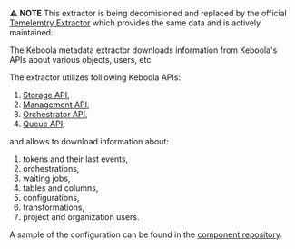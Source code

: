 **⚠ NOTE** This extractor is being decomisioned and replaced by the official [Temelemtry Extractor](https://components.keboola.com/components/keboola.ex-telemetry-data) which provides the same data and is actively maintained.


The Keboola metadata extractor downloads information from Keboola's APIs about various objects, users, etc.

The extractor utilizes folllowing Keboola APIs:

1. [Storage API](https://keboola.docs.apiary.io/#),
2. [Management API](https://keboolamanagementapi.docs.apiary.io/#),
3. [Orchestrator API](https://keboolaorchestratorv2api.docs.apiary.io/#),
4. [Queue API](https://app.swaggerhub.com/apis-docs/keboola/job-queue-api/1.0.0#/);

and allows to download information about:

1. tokens and their last events,
2. orchestrations,
3. waiting jobs,
4. tables and columns,
5. configurations,
6. transformations,
7. project and organization users.

A sample of the configuration can be found in the [component repository](https://bitbucket.org/kds_consulting_team/kds-team.ex-kbc-project-metadata-v2/src/master/component_config/sample-config/).